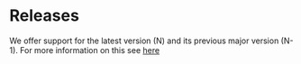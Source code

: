 # Releases

We offer support for the latest version (N) and its previous major version (N-1).
For more information on this see [here](../../../engineering/dev/process/releases/index.md#support-for-older-versions)
